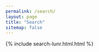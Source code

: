 ```yaml
---
permalink: /search/
layout: page
title: "Search"
sitemap: false
---
```


 {% include search-lunr.html.html %}
